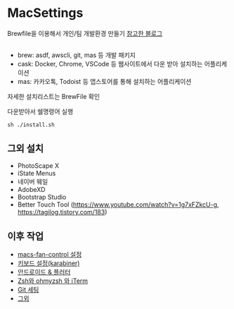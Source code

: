 # MacSettings
Brewfile을 이용해서 개인/팀 개발환경 만들기
[참고한 블로그](https://medium.com/plustv/brewfile%EC%9D%84-%EC%9D%B4%EC%9A%A9%ED%95%B4%EC%84%9C-%ED%8C%80-%EA%B0%9C%EB%B0%9C-%ED%99%98%EA%B2%BD-%EB%A7%8C%EB%93%A4%EA%B8%B0-1516cb21f669)

##  
- brew: asdf, awscli, git, mas 등 개발 패키지
- cask: Docker, Chrome, VSCode 등 웹사이트에서 다운 받아 설치하는 어플리케이션
- mas: 카카오톡, Todoist 등 앱스토어를 통해 설치하는 어플리케이션 

자세한 설치리스트는 BrewFile 확인

다운받아서 쉘명령어 실행
```shell
sh ./install.sh
```

## 그외 설치
- PhotoScape X
- iState Menus
- 네이버 웨일
- AdobeXD
- Bootstrap Studio
- Better Touch Tool (https://www.youtube.com/watch?v=1g7xFZkcU-g, https://tagilog.tistory.com/183)

## 이후 작업
- [macs-fan-control 설정](https://github.com/AndrewLee1228/MacSettings/issues/1)
- [키보드 설정(karabiner)](https://github.com/AndrewLee1228/MacSettings/issues/2)
- [안드로이드 & 플러터](https://github.com/AndrewLee1228/MacSettings/issues/3)
- [Zsh와 ohmyzsh 와 iTerm](https://github.com/AndrewLee1228/MacSettings/issues/4)
- [Git 세팅](https://github.com/AndrewLee1228/GitSetting-Tip)
- [그외](https://docs.google.com/document/d/1Neup9_ww8OIYNX2ywB8WiuUkoROxGnsBILJ6F4Xzw4c/edit?usp=sharing)
  
